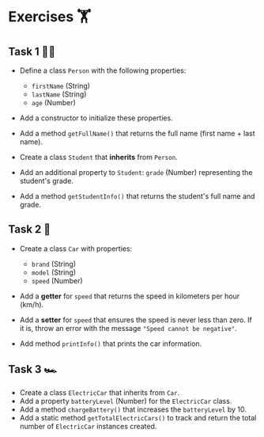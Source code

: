 # Exercises 🏋️

## Task 1 🙎‍♂️
- Define a class `Person` with the following properties:
  - `firstName` (String)
  - `lastName` (String)
  - `age` (Number)
  
- Add a constructor to initialize these properties.
- Add a method `getFullName()` that returns the full name (first name + last name).
- Create a class `Student` that **inherits** from `Person`.
- Add an additional property to `Student`: `grade` (Number) representing the student's grade.
- Add a method `getStudentInfo()` that returns the student's full name and grade.


## Task 2 🚗
- Create a class `Car` with properties:
    - `brand` (String)
    - `model` (String)
    - `speed` (Number)

- Add a **getter** for `speed` that returns the speed in kilometers per hour (km/h).
- Add a **setter** for `speed` that ensures the speed is never less than zero. If it is, throw an error with the message `"Speed cannot be negative"`.
- Add method `printInfo()` that prints the car information.

## Task 3 🏎️
- Create a class `ElectricCar` that inherits from `Car`.
- Add a property `batteryLevel` (Number) for the `ElectricCar` class.
- Add a method `chargeBattery()` that increases the `batteryLevel` by 10.
- Add a static method `getTotalElectricCars()` to track and return the total number of `ElectricCar` instances created.
